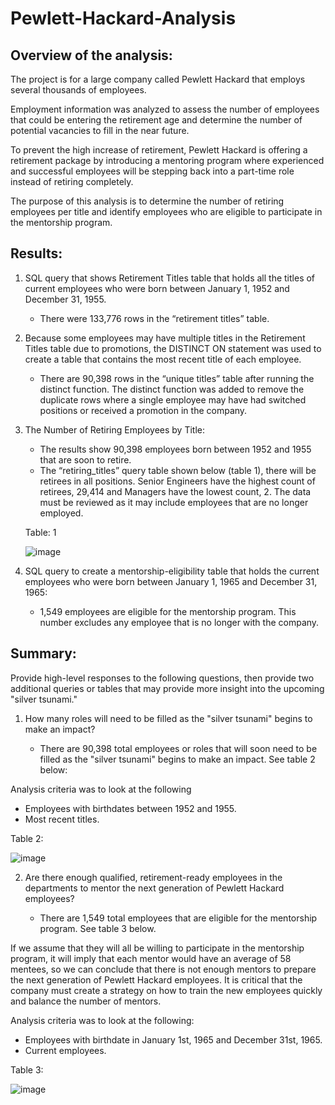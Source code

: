 # Pewlett-Hackard-Analysis

## Overview of the analysis:

The project is for a large company called Pewlett Hackard that employs several thousands of employees.

Employment information was analyzed to assess the number of employees that could be entering the retirement age and determine the number of potential vacancies to fill in the near future.

To prevent the high increase of retirement, Pewlett Hackard is offering a retirement package by introducing a mentoring program where experienced and successful employees will be stepping back into a part-time role instead of retiring completely.

The purpose of this analysis is to determine the number of retiring employees per title and identify employees who are eligible to participate in the mentorship program.

## Results:

1) SQL query that shows Retirement Titles table that holds all the titles of current employees who were born between January 1, 1952 and December 31, 1955.

    - There were 133,776 rows in the “retirement titles” table.

2) Because some employees may have multiple titles in the Retirement Titles table due to promotions, the DISTINCT ON statement was used to create a table that contains the most recent title of each employee.

    - There are 90,398 rows in the “unique titles” table after running the distinct function. The distinct function was added to remove the duplicate rows where a single employee may have had switched positions or received a promotion in the company.

3) The Number of Retiring Employees by Title:

    - The results show 90,398 employees born between 1952 and 1955 that are soon to retire.
    - The “retiring_titles” query table shown below (table 1), there will be retirees in all positions. Senior Engineers have the highest count of retirees, 29,414 and Managers have the lowest count, 2. The data must be reviewed as it may include employees that are no longer employed.
    
    Table: 1
    
    ![image](https://user-images.githubusercontent.com/82549869/121095801-00246c00-c7bf-11eb-8620-9ae9407fdd77.png)

4) SQL query to create a mentorship-eligibility table that holds the current employees who were born between January 1, 1965 and December 31, 1965:

    - 1,549 employees are eligible for the mentorship program. This number excludes any employee that is no longer with the company.

## Summary:

Provide high-level responses to the following questions, then provide two additional queries or tables that may provide more insight into the upcoming "silver tsunami."

1) How many roles will need to be filled as the "silver tsunami" begins to make an impact?

   - There are 90,398 total employees or roles that will soon need to be filled as the "silver tsunami" begins to make an impact. See table 2 below:

Analysis criteria was to look at the following

   - Employees with birthdates between 1952 and 1955.
   - Most recent titles.

   Table 2:
   
   ![image](https://user-images.githubusercontent.com/82549869/121097783-8e4e2180-c7c2-11eb-9469-46b1ec059e0f.png)

2) Are there enough qualified, retirement-ready employees in the departments to mentor the next generation of Pewlett Hackard employees?

   - There are 1,549 total employees that are eligible for the mentorship program. See table 3 below.

If we assume that they will all be willing to participate in the mentorship program, it will imply that each mentor would have an average of 58 mentees, so we can conclude that there is not enough mentors to prepare the next generation of Pewlett Hackard employees. It is critical that the company must create a strategy on how to train the new employees quickly and balance the number of mentors.

Analysis criteria was to look at the following:

   - Employees with birthdate in January 1st, 1965 and December 31st, 1965.
   - Current employees.

   Table 3:
   
   ![image](https://user-images.githubusercontent.com/82549869/121096284-e9324980-c7bf-11eb-836a-cca427271985.png)

